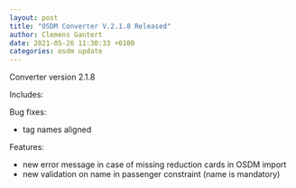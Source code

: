 ```yaml
---
layout: post
title: "OSDM Converter V.2.1.8 Released"
author: Clemens Gantert
date: 2021-05-26 11:30:33 +0100
categories: osdm update
---
```


Converter version 2.1.8

Includes: 

Bug fixes:
- tag names aligned

Features:
- new error message in case of missing reduction cards in OSDM import
- new validation on name in passenger constraint (name is mandatory)
  
